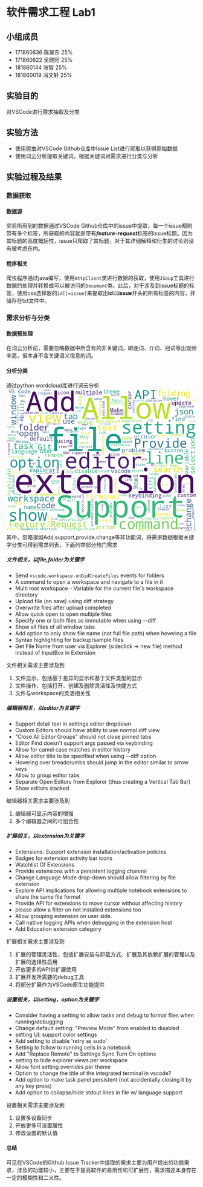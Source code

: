 # 软件需求工程 Lab1

## 小组成员
+ 171860636 陈昊东 25%  
+ 171860622 吴晓阳 25%
+ 181860144 张智 25%
+ 181860019 冯文轩 25%

## 实验目的
对VSCode进行需求抽取及分类

## 实验方法
+ 使用爬虫对VSCode Github仓库中Issue List进行爬取以获得原始数据
+ 使用词云分析提取关键词，根据关键词对需求进行分类与分析

## 实验过程及结果

### 数据获取
#### 数据源
实验所用到的数据通过VSCode Github仓库中的issue中提取，每一个issue都附带有多个标签，所获取的内容就是带有***feature-request***标签的issue标题。因为其标题的高度概括性，issue只爬取了其标题，对于其详细解释和衍生的讨论则没有被考虑在内。

#### 程序相关
爬虫程序通过java编写，使用`HttpClient`类进行数据的获取，使用`JSoup`工具进行数据的处理并转换成可以被访问的`Document`类。此后，对于涉及到issue标题的标签，使用css选择器的`id[|=issue]`来提取出**id**以**issue**开头的所有标签的内容，并储存在txt文件中。

### 需求分析与分类

#### 数据预处理
在词云分析前，需要忽略数据中所含有的非关键词，即连词、介词、冠词等出现频率高，但本身不含关键语义信息的词。

#### 分析分类
通过python wordcloud库进行词云分析
![wordcloud](./wordcloud.png)
其中，忽略诸如Add,support,provide,change等非功能词，将需求数据根据关键字分类可得到需求列表，下面列举部分热门需求

##### 文件相关，以file,folder为关键字
+ Send `vscode.workspace.onDidCreateFiles` events for folders
+ A command to open a workspace and navigate to a file in it
+ Multi root workspace - Variable for the current file's workspace directory
+ Upload file (on save) using diff strategy
+ Overwrite files after upload completed
+ Allow quick open to open multiple files
+ Specify one or both files as immutable when using --diff
+ Show all files of all window tabs
+ Add option to only show file name (not full file path) when hovering a file
+ Syntax highlighting for backup/sample files
+ Get File Name from user via Explorer (sideclick -> new file) method instead of InputBox in Extension

文件相关需求主要涉及到
1. 文件显示，包括基于差异的显示和基于文件类型的显示
2. 文件操作，包括打开、创建及删除灵活性及快捷方式
3. 文件与workspace的灵活相关性

##### 编辑器相关，以editor为关键字
+ Support detail text in settings editor dropdown
+ Custom Editors should have ability to use normal diff view
+ "Close All Editor Groups" should not close pinned tabs
+ Editor Find doesn't support args passed via keybinding
+ Allow for camel case matches in editor history
+ Allow editor title to be specified when using --diff option
+ Hovering over breadcrumbs should jump in the editor similar to arrow keys
+ Allow to group editor tabs
+ Separate Open Editors from Explorer (thus creating a Vertical Tab Bar)
+ Show editors stacked

编辑器相关需求主要涉及到
1. 编辑器可显示内容的增强
2. 多个编辑器之间的可组合性

##### 扩展相关，以extension为关键字
+ Extensions: Support extension installation/activation policies
+ Badges for extension activity bar icons
+ Watchlist Of Extensions
+ Provide extensions with a persistent logging channel
+ Change Language Mode drop-down should allow filtering by file extension
+ Explore API implications for allowing multiple notebook extensions to share the same file format
+ Provide API for extensions to move cursor without affecting history
+ please allow a filter on not installed extensions too
+ Allow grouping extension on user side.
+ Call natiive logging APIs when debugging in the extension host
+ Add Education extension category

扩展相关需求主要涉及到
1. 扩展的管理灵活性，包括扩展安装与卸载方式、扩展及其依赖扩展的管理以及扩展的选择性启用
2. 开放更多的API供扩展使用
3. 扩展开发所需要的debug工具
4. 将部分扩展作为VSCode原生功能提供

##### 设置相关，以setting，option为关键字
+ Consider having a setting to allow tasks and debug to format files when running/debugging
+ Change default setting: "Preview Mode" from enabled to disabled
+ setting UI: support color settings
+ Add setting to disable 'retry as sudo'
+ Setting to follow to running cells in a notebook
+ Add "Replace Remote" to Settings Sync Turn On options
+ setting to hide explorer views per workspace
+ Allow font setting overrides per theme
+ Option to change the title of the integrated terminal in vscode?
+ Add option to make task panel persistent (not accidentally closing it by any key press)
+ Add option to collapse/hide stdout lines in file w/ language support

设置相关需求主要涉及到
1. 设置多设备同步
2. 开放更多可设置属性
3. 修改设置的默认值

#### 总结
可见在VSCode的Github Issue Tracker中提取的需求主要为用户提出的功能需求，涉及的功能较小，主要在于提高软件的易用性和可扩展性，需求描述本身存在一定的模糊性和二义性。